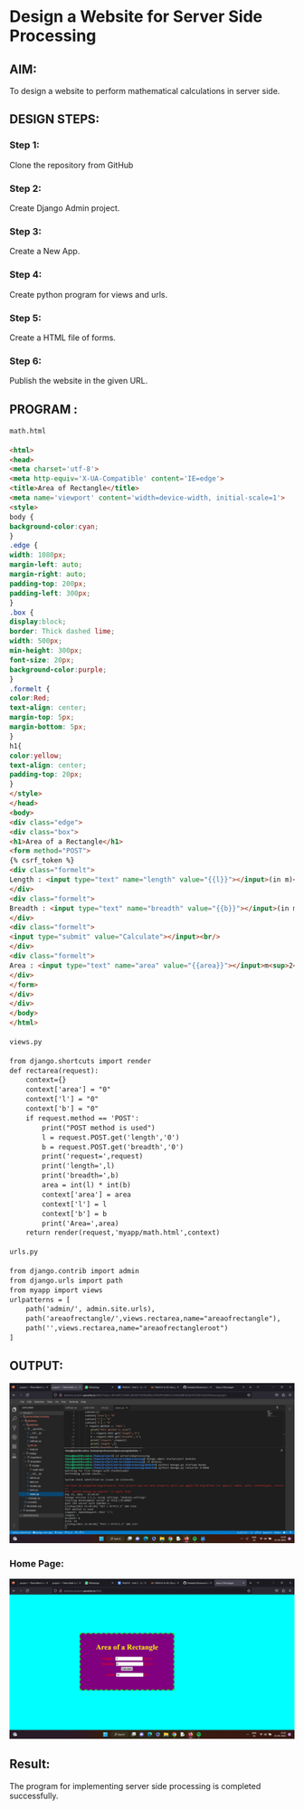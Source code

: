 # Design a Website for Server Side Processing

## AIM:
To design a website to perform mathematical calculations in server side.

## DESIGN STEPS:

### Step 1:
Clone the repository from GitHub

### Step 2:
Create Django Admin project.

### Step 3:
Create a New App.

### Step 4:
Create python program for views and urls.

### Step 5:
Create a HTML file of forms.

### Step 6:
Publish the website in the given URL.

## PROGRAM :
```html
math.html

<html>
<head>
<meta charset='utf-8'>
<meta http-equiv='X-UA-Compatible' content='IE=edge'>
<title>Area of Rectangle</title>   
<meta name='viewport' content='width=device-width, initial-scale=1'>
<style>
body {
background-color:cyan;    
}
.edge {
width: 1080px;
margin-left: auto;
margin-right: auto;
padding-top: 200px;
padding-left: 300px;    
}
.box {
display:block;
border: Thick dashed lime;
width: 500px;
min-height: 300px;
font-size: 20px;
background-color:purple;    
}
.formelt {
color:Red;
text-align: center;
margin-top: 5px;
margin-bottom: 5px;    
}
h1{
color:yellow;
text-align: center;
padding-top: 20px;    
}
</style> 
</head>    
<body>
<div class="edge">
<div class="box">
<h1>Area of a Rectangle</h1> 
<form method="POST">
{% csrf_token %}
<div class="formelt">
Length : <input type="text" name="length" value="{{l}}"></input>(in m)<br/>
</div>
<div class="formelt">
Breadth : <input type="text" name="breadth" value="{{b}}"></input>(in m)<br/>    
</div>    
<div class="formelt">
<input type="submit" value="Calculate"></input><br/>    
</div>
<div class="formelt">
Area : <input type="text" name="area" value="{{area}}"></input>m<sup>2</sup><br/>    
</div>
</form>   
</div>    
</div>
</body>
</html>

views.py

from django.shortcuts import render
def rectarea(request):
    context={}
    context['area'] = "0"
    context['l'] = "0"
    context['b'] = "0"
    if request.method == 'POST':
        print("POST method is used")
        l = request.POST.get('length','0')
        b = request.POST.get('breadth','0')
        print('request=',request)
        print('length=',l)
        print('breadth=',b)
        area = int(l) * int(b)
        context['area'] = area
        context['l'] = l
        context['b'] = b
        print('Area=',area)
    return render(request,'myapp/math.html',context)    

urls.py

from django.contrib import admin
from django.urls import path
from myapp import views
urlpatterns = [
    path('admin/', admin.site.urls),
    path('areaofrectangle/',views.rectarea,name="areaofrectangle"),
    path('',views.rectarea,name="areaofrectangleroot")
]
```
## OUTPUT:
![OUTPUT](./output2.png)

### Home Page:
![Home Page](./output1.png)

## Result:
The program for implementing server side processing is completed successfully.

